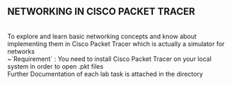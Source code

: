 ## NETWORKING IN CISCO PACKET TRACER
<br>
To explore and learn basic networking concepts and know about implementing them in Cisco Packet Tracer which is actually a simulator for networks
<br>
~`Requirement` : You need to install Cisco Packet Tracer on your local system in order to open .pkt files
<br>
Further Documentation of each lab task is attached in the directory
